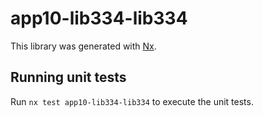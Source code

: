 # app10-lib334-lib334

This library was generated with [Nx](https://nx.dev).

## Running unit tests

Run `nx test app10-lib334-lib334` to execute the unit tests.

